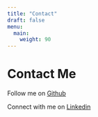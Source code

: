 ```yaml
---
title: "Contact"
draft: false
menu:
  main:
    weight: 90
---
```


# Contact Me

Follow me on [Github](https://github.com/domchang1)

Connect with me on [Linkedin](https://www.linkedin.com/in/dominicchang08/)